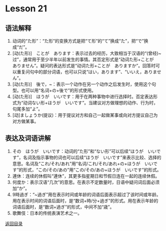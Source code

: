 # Lesson 21

## 语法解释

1. 动词的“た形”：“た形”的变换方式是把“て形”的“て”换成“た”，把“で”换成“だ”。
2. [动(た形)]　ことが　あります：表示过去的经历，大致相当于汉语的“(曾经)~过”，通常用于至少半年以前发生的事情。其否定形式是“动词た形+ことが　ありません”。疑问的表达形式是“动词た形+ことが　ありますか”。回答时可以重复问句中的部分词语，也可以只说“はい，あります”、“いいえ，ありません”。
3. [动(た形)]　後で，~：表示一个动作在另一个动作之后发生时，使用这个句型。也可以用“名词+の+後で”的形式使用。
4. [动(た形)]　ほうが　いいです：用于在两种事物中进行选择时。否定表达形式为“动词ない形+ほうが　いいです”。当建议对方做理想的动作、行为时，句尾多加“よ”。
5. [动]ましょうか(提议)：用于提议对方和自己一起做某事或向对方提议自己为对方做某事。

## 表达及词语讲解

1. その　ほうが　いいです：动词的“た形”和“ない形”可以后续“ほうが　いいです”，名词及指示事物的词也可以后续“ほうが　いいです”来表示比较、选择的意思。名词及“これ/それ/あれ”用“名词/これ/それ/あれ+の+ほうが　いいです”的形式，“この/その/あの”用“この/その/あの+ほうが　いいです”的形式。
2. 連休：连续的休假叫“連休”，其更多指星期日和节假日连在一起的连续休假。
3. 何度か：表示汉语“几次”的意思。在表示不定数量时，日语中疑问词后面必须加“か”。
4. 9時過ぎ：“~過ぎ”用在表示时间或年龄的词语后面表示超过了该时间或年龄。用在表示时间的词语后面时，是“数词+時/分+過ぎ”的形式。用在表示年龄的词语后面时，是“数词+過ぎ”的形式，中间不加“歳”。
5. 歌舞伎：日本的传统表演艺术之一。

[返回目录](../..)
